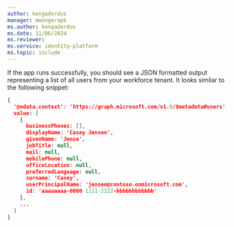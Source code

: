 ```yaml
---
author: kengaderdus
manager: mwongerapk
ms.author: kengaderdus
ms.date: 11/06/2024
ms.reviewer:
ms.service: identity-platform
ms.topic: include
---
```


If the app runs successfully, you should see a JSON formatted output representing a list of all users from your workforce tenant. It looks similar to the following snippet:

```json
{
  '@odata.context': 'https://graph.microsoft.com/v1.0/$metadata#users',
  value: [
    {
      businessPhones: [],
      displayName: 'Casey Jensen',
      givenName: 'Jense',
      jobTitle: null,
      mail: null,
      mobilePhone: null,
      officeLocation: null,
      preferredLanguage: null,
      surname: 'Casey',
      userPrincipalName: 'jensen@contoso.onmicrosoft.com',
      id: 'aaaaaaaa-0000-1111-2222-bbbbbbbbbbbb'
    },
    ...
  ]
}

```